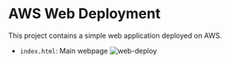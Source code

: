 # AWS Web Deployment
This project contains a simple web application deployed on AWS.




- `index.html`: Main webpage
![web-deploy](https://github.com/user-attachments/assets/4d51d5ad-4aa4-4568-9097-f59c55969332)


